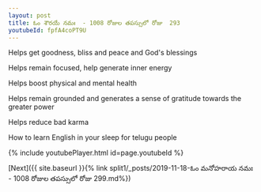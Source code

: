```yaml
---
layout: post
title: ఓం శౌరయే నమః  - 1008 రోజుల తపస్సులో రోజు  293
youtubeId: fpfA4coPT9U
---
```

 
 
Helps get goodness, bliss and peace and God's blessings
 
Helps remain focused, help generate inner energy 
 
Helps boost physical and mental health 
 
Helps remain grounded and generates a sense of gratitude towards the greater power 
 
Helps reduce bad karma
 
How to learn English in your sleep for telugu people
 
 
 
 


{% include youtubePlayer.html id=page.youtubeId %}
 
[Next]({{ site.baseurl }}{% link split1/_posts/2019-11-18-ఓం మనోహరాయ నమః  - 1008 రోజుల తపస్సులో రోజు  299.md%})
 
